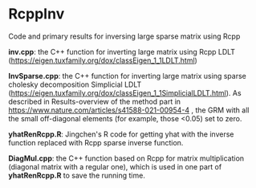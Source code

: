 # RcppInv
Code and primary results for inversing large sparse matrix using Rcpp

**inv.cpp**: the C++ function for inverting large matrix using Rcpp LDLT (https://eigen.tuxfamily.org/dox/classEigen_1_1LDLT.html)

**InvSparse.cpp**: the C++ function for inverting large matrix using sparse cholesky decomposition Simplicial LDLT (https://eigen.tuxfamily.org/dox/classEigen_1_1SimplicialLDLT.html). As described in Results-overview of the method part in https://www.nature.com/articles/s41588-021-00954-4 , the GRM with all the small off-diagonal elements (for example, those <0.05) set to zero.

**yhatRenRcpp.R**: Jingchen's R code for getting yhat with the inverse function replaced with Rcpp sparse inverse function.

**DiagMul.cpp**: the C++ function based on Rcpp for matrix multiplication (diagonal matrix with a regular one), which is used in one part of **yhatRenRcpp.R** to save the running time. 
